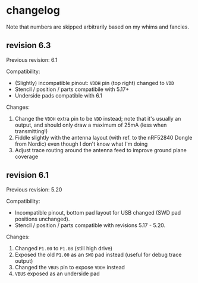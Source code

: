 # changelog

Note that numbers are skipped arbitrarily based on my whims and fancies.



## revision 6.3

Previous revision: 6.1

Compatibility:

- (Slightly) incompatible pinout: `VDDH` pin (top right) changed to `VDD`
- Stencil / position / parts compatibile with 5.17+
- Underside pads compatible with 6.1

Changes:

1. Change the `VDDH` extra pin to be `VDD` instead; note that it's usually an output, and should only draw a maximum of 25mA (less when transmitting!)
2. Fiddle slightly with the antenna layout (with ref. to the nRF52840 Dongle from Nordic) even though I don't know what I'm doing
3. Adjust trace routing around the antenna feed to improve ground plane coverage



## revision 6.1

Previous revision: 5.20

Compatibility:

- Incompatible pinout, bottom pad layout for USB changed (SWD pad positions unchanged).
- Stencil / position / parts compatible with revisions 5.17 - 5.20.

Changes:

1. Changed `P1.00` to `P1.08` (still high drive)
2. Exposed the old `P1.00` as an `SWO` pad instead (useful for debug trace output)
3. Changed the `VBUS` pin to expose `VDDH` instead
4. `VBUS` exposed as an underside pad


